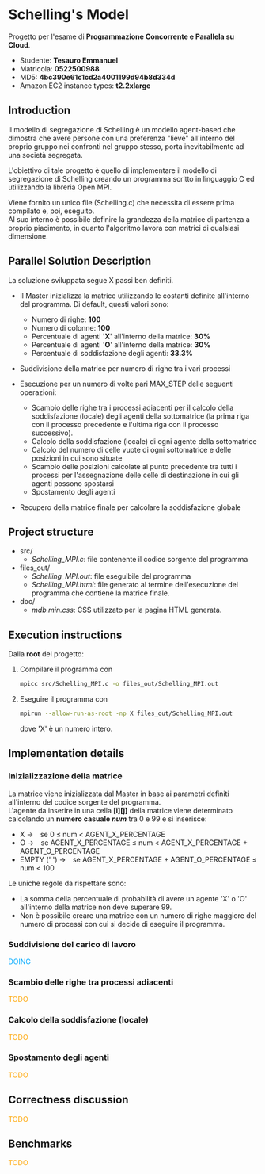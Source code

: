 # Schelling's Model

Progetto per l'esame di **Programmazione Concorrente e Parallela su Cloud**.

- Studente: **Tesauro Emmanuel**
- Matricola: **0522500988**
- MD5: **4bc390e61c1cd2a4001199d94b8d334d**
- Amazon EC2 instance types: **t2.2xlarge**

## Introduction

Il modello di segregazione di Schelling è un modello agent-based che dimostra che avere persone con una preferenza "lieve" all'interno del proprio gruppo nei confronti nel gruppo stesso, porta inevitabilmente ad una società segregata.

L'obiettivo di tale progetto è quello di implementare il modello di segregazione di Schelling creando un programma scritto in linguaggio C ed utilizzando la libreria Open MPI.

Viene fornito un unico file (Schelling.c) che necessita di essere prima compilato e, poi, eseguito.\
Al suo interno è possibile definire la grandezza della matrice di partenza a proprio piacimento, in quanto l'algoritmo lavora con matrici di qualsiasi dimensione.

## Parallel Solution Description

La soluzione sviluppata segue X passi ben definiti.

- Il Master inizializza la matrice utilizzando le costanti definite all'interno del programma. Di default, questi valori sono:

  - Numero di righe: **100**
  - Numero di colonne: **100**
  - Percentuale di agenti '**X**' all'interno della matrice: **30%**
  - Percentuale di agenti '**O**' all'interno della matrice: **30%**
  - Percentuale di soddisfazione degli agenti: **33.3%**

- Suddivisione della matrice per numero di righe tra i vari processi
- Esecuzione per un numero di volte pari MAX_STEP delle seguenti operazioni:

  - Scambio delle righe tra i processi adiacenti per il calcolo della soddisfazione (locale) degli agenti della sottomatrice (la prima riga con il processo precedente e l'ultima riga con il processo successivo).
  - Calcolo della soddisfazione (locale) di ogni agente della sottomatrice
  - Calcolo del numero di celle vuote di ogni sottomatrice e delle posizioni in cui sono situate
  - Scambio delle posizioni calcolate al punto precedente tra tutti i processi per l'assegnazione delle celle di destinazione in cui gli agenti possono spostarsi
  - Spostamento degli agenti

- Recupero della matrice finale per calcolare la soddisfazione globale

## Project structure

- src/
  - _Schelling_MPI.c_: file contenente il codice sorgente del programma
- files_out/
  - _Schelling_MPI.out_: file eseguibile del programma
  - _Schelling_MPI.html_: file generato al termine dell'esecuzione del programma che contiene la matrice finale.
- doc/
  - _mdb.min.css_: CSS utilizzato per la pagina HTML generata.

## Execution instructions

Dalla **root** del progetto:

1. Compilare il programma con

   ```sh
   mpicc src/Schelling_MPI.c -o files_out/Schelling_MPI.out
   ```

2. Eseguire il programma con

   ```sh
   mpirun --allow-run-as-root -np X files_out/Schelling_MPI.out
   ```

   dove 'X' è un numero intero.

## Implementation details

### Inizializzazione della matrice

La matrice viene inizializzata dal Master in base ai parametri definiti all'interno del codice sorgente del programma.\
L'agente da inserire in una cella **[i][j]** della matrice viene determinato calcolando un **numero casuale _num_** tra 0 e 99 e si inserisce:

- X ->&emsp;se 0 &le; num &lt; AGENT_X_PERCENTAGE
- O ->&emsp;se AGENT_X_PERCENTAGE &le; num &lt; AGENT_X_PERCENTAGE + AGENT_O_PERCENTAGE
- EMPTY (' ') ->&emsp;se AGENT_X_PERCENTAGE + AGENT_O_PERCENTAGE &le; num &lt; 100

Le uniche regole da rispettare sono:

- La somma della percentuale di probabilità di avere un agente 'X' o 'O' all'interno della matrice non deve superare 99.
- Non è possibile creare una matrice con un numero di righe maggiore del numero di processi con cui si decide di eseguire il programma.

### Suddivisione del carico di lavoro

<p style="color: #00aaff;"> DOING </p>

### Scambio delle righe tra processi adiacenti

<p style="color: orange;"> TODO </p>

### Calcolo della soddisfazione (locale)

<p style="color: orange;"> TODO </p>

### Spostamento degli agenti

<p style="color: orange;"> TODO </p>

## Correctness discussion

<p style="color: orange;"> TODO </p>

## Benchmarks

<p style="color: orange;"> TODO </p>
